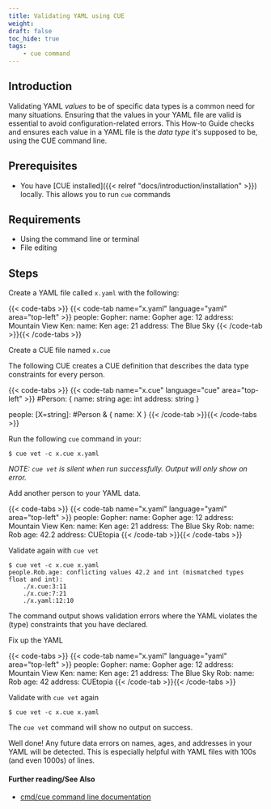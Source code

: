 ```yaml
---
title: Validating YAML using CUE
weight:
draft: false
toc_hide: true
tags:
    - cue command
---
```


## Introduction

Validating YAML _values_ to be of specific data types is a common need for many
situations. Ensuring that the values in your YAML file are valid is essential to
avoid configuration-related errors. This How-to Guide checks and ensures each
value in a YAML file is the _data type_ it's supposed to be, using the CUE command line.

<!--more-->

## Prerequisites

-   You have [CUE installed]({{< relref "docs/introduction/installation" >}})
    locally. This allows you to run `cue` commands

## Requirements

- Using the command line or terminal
- File editing

## Steps

Create a YAML file called `x.yaml` with the following:

{{< code-tabs >}}
{{< code-tab name="x.yaml" language="yaml" area="top-left" >}}
people:
  Gopher:
    name: Gopher
    age: 12
    address: Mountain View
  Ken:
    name: Ken
    age: 21
    address: The Blue Sky
{{< /code-tab >}}{{< /code-tabs >}}

Create a CUE file named `x.cue`

The following CUE creates a CUE definition that describes the data type
constraints for every person.

{{< code-tabs >}}
{{< code-tab name="x.cue" language="cue" area="top-left" >}}
#Person: {
	name:    string
	age:     int
	address: string
}

people: [X=string]: #Person & {
	name: X
}
{{< /code-tab >}}{{< /code-tabs >}}

Run the following `cue` command in your:

````text { title="TERMINAL" type="terminal" codeToCopy="Y3VlIHZldCAtYyB4LmN1ZSB4LnlhbWw=" }
$ cue vet -c x.cue x.yaml
````

_NOTE: `cue vet` is silent when run successfully. Output will only show on error._

Add another person to your YAML data.

{{< code-tabs >}}
{{< code-tab name="x.yaml" language="yaml" area="top-left" >}}
people:
  Gopher:
    name: Gopher
    age: 12
    address: Mountain View
  Ken:
    name: Ken
    age: 21
    address: The Blue Sky
  Rob:
    name: Rob
    age: 42.2
    address: CUEtopia
{{< /code-tab >}}{{< /code-tabs >}}

Validate again with `cue vet`

````text { title="TERMINAL" type="terminal" codeToCopy="Y3VlIHZldCAtYyB4LmN1ZSB4LnlhbWw=" }
$ cue vet -c x.cue x.yaml
people.Rob.age: conflicting values 42.2 and int (mismatched types float and int):
    ./x.cue:3:11
    ./x.cue:7:21
    ./x.yaml:12:10
````

The command output shows validation errors where the YAML violates
the (type) constraints that you have declared.

Fix up the YAML

{{< code-tabs >}}
{{< code-tab name="x.yaml" language="yaml" area="top-left" >}}
people:
  Gopher:
    name: Gopher
    age: 12
    address: Mountain View
  Ken:
    name: Ken
    age: 21
    address: The Blue Sky
  Rob:
    name: Rob
    age: 42
    address: CUEtopia
{{< /code-tab >}}{{< /code-tabs >}}

Validate with `cue vet` again

````text { title="TERMINAL" type="terminal" codeToCopy="Y3VlIHZldCAtYyB4LmN1ZSB4LnlhbWw=" }
$ cue vet -c x.cue x.yaml
````

The `cue vet` command will show no output on success.

Well done! Any future data errors on names, ages, and addresses in your YAML
will be detected. This is especially helpful with YAML files
with 100s (and even 1000s) of lines.

#### Further reading/See Also

- [cmd/cue command line documentation](https://cue.googlesource.com/cue/+/refs/tags/v0.2.0/doc/cmd/cue.md)

